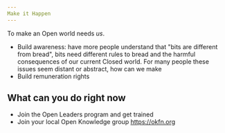 ```yaml
---
Make it Happen
---
```


To make an Open world needs *us*.

* Build awareness: have more people understand that "bits are different from bread", bits need different rules to bread and the harmful consequences of our current Closed world. For many people these issues seem distant or abstract, how can we make 
* Build remuneration rights

## What can you do right now

* Join the Open Leaders program and get trained
* Join your local Open Knowledge group https://okfn.org

